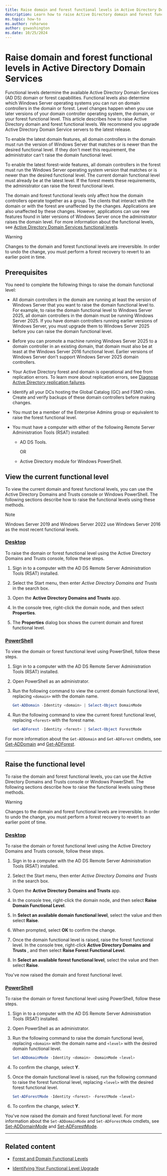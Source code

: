 ```yaml
---
title: Raise domain and forest functional levels in Active Directory Domain Services on Windows Server
description: Learn how to raise Active Directory domain and forest functional levels on Windows Server
ms.topic: how-to
ms.author: roharwoo
author: gswashington
ms.date: 10/25/2024
---
```

# Raise domain and forest functional levels in Active Directory Domain Services

>

Functional levels determine the available Active Directory Domain Services (AD DS) domain or forest capabilities. Functional levels also determine which Windows Server operating systems you can run on domain controllers in the domain or forest. Level changes happen when you use later versions of your domain controller operating system, the domain, or your forest functional level. This article describes how to raise Active Directory domain and forest functional levels. We recommend you upgrade Active Directory Domain Service servers to the latest release.

To enable the latest domain features, all domain controllers in the domain must run the version of Windows Server that matches or is newer than the desired functional level. If they don't meet this requirement, the administrator can't raise the domain functional level.

To enable the latest forest-wide features, all domain controllers in the forest must run the Windows Server operating system version that matches or is newer than the desired functional level. The current domain functional level must already be at the latest level. If the forest meets these requirements, the administrator can raise the forest functional level.

The domain and forest functional levels only affect how the domain controllers operate together as a group. The clients that interact with the domain or with the forest are unaffected by the changes. Applications are also unaffected by these changes. However, applications can use new features found in later versions of Windows Server once the administrator raises the domain level. For more information about the functional levels, see [Active Directory Domain Services functional levels](/windows-server/identity/ad-ds/active-directory-functional-levels).

> [!WARNING]
> Changes to the domain and forest functional levels are irreversible. In order to undo the change, you must perform a forest recovery to revert to an earlier point in time.

## Prerequisites

You need to complete the following things to raise the domain functional level:

- All domain controllers in the domain are running at least the version of Windows Server that you want to raise the domain functional level to. For example, to raise the domain functional level to Windows Server 2025, all domain controllers in the domain must be running Windows Server 2025. If you have domain controllers running earlier versions of Windows Server, you must upgrade them to Windows Server 2025 before you can raise the domain functional level.

- Before you can promote a machine running Windows Server 2025 to a domain controller in an existing domain, that domain must also be at least at the Windows Server 2016 functional level. Earlier versions of Windows Server don't support Windows Server 2025 domain controllers.

- Your Active Directory forest and domain is operational and free from replication errors. To learn more about replication errors, see [Diagnose Active Directory replication failures](/troubleshoot/windows-server/active-directory/diagnose-replication-failures).

- Identify all your DCs hosting the Global Catalog (GC) and FSMO roles. Create and verify backups of these domain controllers before making changes.

- You must be a member of the Enterprise Admins group or equivalent to raise the forest functional level.

- You must have a computer with either of the following Remote Server Administration Tools (RSAT) installed:

  - AD DS Tools.

    OR

  - Active Directory module for Windows PowerShell.

## View the current functional level

To view the current domain and forest functional levels, you can use the Active Directory Domains and Trusts console or Windows PowerShell. The following sections describe how to raise the functional levels using these methods.

> [!NOTE]
> Windows Server 2019 and Windows Server 2022 use Windows Server 2016 as the most recent functional levels.

### [Desktop](#tab/desktop)

To raise the domain or forest functional level using the Active Directory Domains and Trusts console, follow these steps.

1. Sign in to a computer with the AD DS Remote Server Administration Tools (RSAT) installed.

1. Select the Start menu, then enter _Active Directory Domains and Trusts_ in the search box.

1. Open the **Active Directory Domains and Trusts** app.

1. In the console tree, right-click the domain node, and then select **Properties**.

1. The **Properties** dialog box shows the current domain and forest functional level.

### [PowerShell](#tab/PowerShell)

To view the domain or forest functional level using PowerShell, follow these steps.

1. Sign in to a computer with the AD DS Remote Server Administration Tools (RSAT) installed.

1. Open PowerShell as an administrator.

1. Run the following command to view the current domain functional level, replacing `<domain>` with the domain name.

   ```powershell
   Get-ADDomain -Identity <domain> | Select-Object DomainMode
   ```

1. Run the following command to view the current forest functional level, replacing `<forest>` with the forest name.

   ```powershell
   Get-ADForest -Identity <forest> | Select-Object ForestMode
   ```

For more information about the `Get-ADDomain` and `Get-ADForest` cmdlets, see [Get-ADDomain](/powershell/module/activedirectory/get-addomain) and [Get-ADForest](/powershell/module/activedirectory/get-adforest).

---

## Raise the functional level

To raise the domain and forest functional levels, you can use the Active Directory Domains and Trusts console or Windows PowerShell. The following sections describe how to raise the functional levels using these methods.

> [!WARNING]
> Changes to the domain and forest functional levels are irreversible. In order to undo the change, you must perform a forest recovery to revert to an earlier point of time.

### [Desktop](#tab/desktop)

To raise the domain or forest functional level using the Active Directory Domains and Trusts console, follow these steps.

1. Sign in to a computer with the AD DS Remote Server Administration Tools (RSAT) installed.

1. Select the Start menu, then enter _Active Directory Domains and Trusts_ in the search box.

1. Open the **Active Directory Domains and Trusts** app.

1. In the console tree, right-click the domain node, and then select **Raise Domain Functional Level**.

1. In **Select an available domain functional level**, select the value and then select **Raise**.

1. When prompted, select **OK** to confirm the change.

1. Once the domain functional level is raised, raise the forest functional level. In the console tree, right-click **Active Directory Domains and Trusts** , and then select **Raise Forest Functional Level**.

1. In **Select an available forest functional level**, select the value and then select **Raise**.

You've now raised the domain and forest functional level.

### [PowerShell](#tab/PowerShell)

To raise the domain or forest functional level using PowerShell, follow these steps.

1. Sign in to a computer with the AD DS Remote Server Administration Tools (RSAT) installed.

1. Open PowerShell as an administrator.

1. Run the following command to raise the domain functional level, replacing `<domain>` with the domain name and `<level>` with the desired domain functional level.
  
      ```powershell
      Set-ADDomainMode -Identity <domain> -DomainMode <level>
      ```

1. To confirm the change, select **Y**.

1. Once the domain functional level is raised, run the following command to raise the forest functional level, replacing `<level>` with the desired forest functional level.

      ```powershell
      Set-ADForestMode -Identity <forest> -ForestMode <level>
      ```

1. To confirm the change, select **Y**.

You've now raised the domain and forest functional level. For more information about the `Set-ADDomainMode` and `Set-ADForestMode` cmdlets, see [Set-ADDomainMode](/powershell/module/activedirectory/set-addomainmode) and [Set-ADForestMode](/powershell/module/activedirectory/set-adforestmode).

---

## Related content

- [Forest and Domain Functional Levels](../active-directory-functional-levels.md)

- [Identifying Your Functional Level Upgrade](Identifying-Your-Functional-Level-Upgrade.md)
